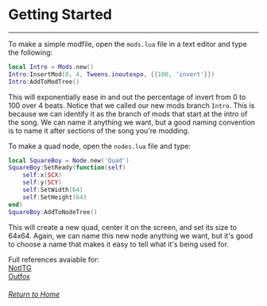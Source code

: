 # Getting Started
---
To make a simple modfile, open the `mods.lua` file in a text editor and type the following:
```lua
local Intro = Mods.new()
Intro:InsertMod(0, 4, Tweens.inoutexpo, {{100, 'invert'}})
Intro:AddToModTree()
```
This will exponentially ease in and out the percentage of invert from 0 to 100 over 4 beats.
Notice that we called our new mods branch `Intro`. This is because we can identify it as the branch of mods that start at the intro of the song. We can name it anything we want, but a good naming convention is to name it after sections of the song you're modding.

To make a quad node, open the `nodes.lua` file and type:
```lua
local SquareBoy = Node.new('Quad')
SquareBoy:SetReady(function(self)
    self:x(SCX)
    self:y(SCY)
    self:SetWidth(64)
    self:SetHeight(64)
end)
SquareBoy:AddToNodeTree()
```
This will create a new quad, center it on the screen, and set its size to 64x64. Again, we can name this new node anything we want, but it's good to choose a name that makes it easy to tell what it's being used for.

Full references avaiable for:  
[NotITG](/kitsu-template/notitg/reference)  
[Outfox](/kitsu-template/outfox/reference)  

###### [Return to Home](/kitsu-template)
